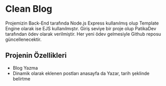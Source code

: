 # Clean Blog
Projemizin Back-End tarafında Node.js Express kullanılmış olup Template Engine olarak ise EJS kullanılmıştır.
Giriş seviye bir proje olup PatikaDev tarafından ödev olarak verilmiştir.
Her yeni ödev gelmesiyle Github reposu güncellenecektir.

## Projenin Özellikleri
- Blog Yazma
- Dinamik olarak eklenen postları anasayfa da Yazar, tarih şeklinde belirtme

